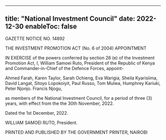 
---
title: "National Investment Council"
date: 2022-12-30
enableToc: false
---

GAZETTE NOTICE NO. 14892

THE INVESTMENT PROMOTION ACT
(No. 6 of 2004)
APPOINTMENT

IN EXERCISE of the powers conferred by section 26 (e) of the
Investment Promotion Act, I, William Samoei Ruto, President of the
Republic of Kenya and Commander-in-Chief of the Defence Forces,
appoint-

Ahmed Farah,
Karen Taylor,
Sarah Ochieng,
Eva Warigia,
Sheila Kyarisiima,
David Langat,
Sitoyo Lopokoiyit,
Paul Russo,
Tom Mulwa,
Humphrey Kariuki,
Peter Njonjo.
Francis Njogu,

as members of the National Investment Council, for a period of three
(3) years, with effect from the the 30th November, 2022.

Dated the 1st December, 2022.

WILLIAM SAMOEI RUTO,
President.

PRINTED AND PUBLISHED BY THE GOVERNMENT PRINTER, NAIROBI